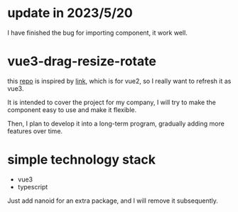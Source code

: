 # update in 2023/5/20

I have finished the bug for importing component, it work well.

# vue3-drag-resize-rotate

this [repo](https://github.com/AvailableForTheWorld/vue3-drag-resize-rotate) is inspired by [link](https://github.com/minogin/vue-drag-resize-rotate), which is for vue2, so I really want to refresh it as vue3.

It is intended to cover the project for my company, I will try to make the component easy to use and make it flexible.

Then, I plan to develop it into a long-term program, gradually adding more features over time.

# simple technology stack

- vue3
- typescript

Just add nanoid for an extra package, and I will remove it subsequently.
